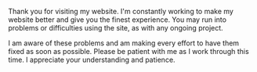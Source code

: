 Thank you for visiting my website. I'm constantly working to make my website better and give you the finest experience. You may run into problems or difficulties using the site, as with any ongoing project.

I am aware of these problems and am making every effort to have them fixed as soon as possible. Please be patient with me as I work through this time. I appreciate your understanding and patience.
